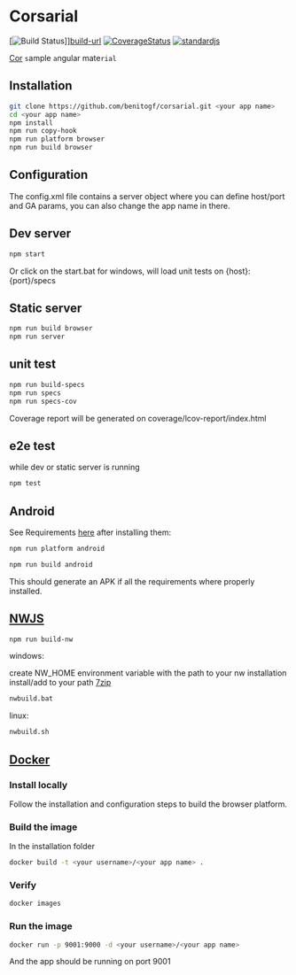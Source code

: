 # Corsarial

[![Build Status][build-image]]][build-url]
[![CoverageStatus][coverage-image]][coverage-url]
[![standardjs][standardjs-image]][standardjs-url]

[build-url]: https://travis-ci.org/benitogf/corsarial
[build-image]: https://img.shields.io/travis/benitogf/corsarial/master.svg?style=flat-square
[coverage-image]: https://coveralls.io/repos/github/benitogf/corsarial/badge.svg?branch=master
[coverage-url]: https://coveralls.io/github/benitogf/corsarial?branch=master
[standardjs-image]: https://img.shields.io/badge/code%20style-standard-brightgreen.svg?style=flat-square
[standardjs-url]: http://standardjs.com/

[Cor](http://cordova.apache.org/) `s`ample `a`ngular mate`rial`

## Installation

```bash
git clone https://github.com/benitogf/corsarial.git <your app name>
cd <your app name>
npm install
npm run copy-hook
npm run platform browser
npm run build browser
```

## Configuration

The config.xml file contains a server object where you can define host/port and GA params, you can also change the app name in there.

## Dev server

```bash
npm start
```
Or click on the start.bat for windows, will load unit tests on {host}:{port}/specs

## Static server

```bash
npm run build browser
npm run server
```

## unit test

```bash
npm run build-specs
npm run specs
npm run specs-cov
```

Coverage report will be generated on coverage/lcov-report/index.html

## e2e test

while dev or static server is running

```bash
npm test
```

## Android

See Requirements [here](http://cordova.apache.org/docs/en/latest/guide/platforms/android/index.html#installing-the-requirements) after installing them:

```bash
npm run platform android
```

```bash
npm run build android
```

This should generate an APK if all the requirements where properly installed.

## [NWJS](http://nwjs.io/)

```bash
npm run build-nw
```

windows:

create NW_HOME environment variable with the path to your nw installation
install/add to your path [7zip](http://www.7-zip.org/)

```bash
nwbuild.bat
```

linux:

```bash
nwbuild.sh
```

## [Docker](https://docs.docker.com/)

### Install locally

Follow the installation and configuration steps to build the browser platform.

### Build the image

In the installation folder

```bash
docker build -t <your username>/<your app name> .
```

### Verify

```bash
docker images
```

### Run the image

```bash
docker run -p 9001:9000 -d <your username>/<your app name>
```

And the app should be running on port 9001
